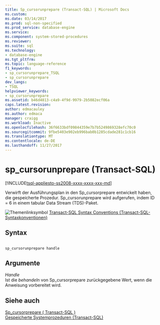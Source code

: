 ```yaml
---
title: Sp_cursorunprepare (Transact-SQL) | Microsoft Docs
ms.custom: 
ms.date: 03/14/2017
ms.prod: sql-non-specified
ms.prod_service: database-engine
ms.service: 
ms.component: system-stored-procedures
ms.reviewer: 
ms.suite: sql
ms.technology:
- database-engine
ms.tgt_pltfrm: 
ms.topic: language-reference
f1_keywords:
- sp_cursorunprepare_TSQL
- sp_cursorunprepare
dev_langs:
- TSQL
helpviewer_keywords:
- sp_cursorunprepare
ms.assetid: b46d4813-c4a9-4f9d-9979-2b5082ecf06a
caps.latest.revision: 
author: edmacauley
ms.author: edmaca
manager: craigg
ms.workload: Inactive
ms.openlocfilehash: 36f6633bdf09844359e7b7b5249869328efc70c0
ms.sourcegitcommit: 9fbe5403e902eb996bab0b1285cdade281c1cb16
ms.translationtype: MT
ms.contentlocale: de-DE
ms.lasthandoff: 11/27/2017
---
```

# <a name="spcursorunprepare-transact-sql"></a>sp_cursorunprepare (Transact-SQL)
[!INCLUDE[tsql-appliesto-ss2008-xxxx-xxxx-xxx-md](../../includes/tsql-appliesto-ss2008-xxxx-xxxx-xxx-md.md)]

  Verwirft der Ausführungsplan in den Sp_cursorprepare entwickelt haben, die gespeicherte Prozedur. Sp_cursorunprepare wird aufgerufen, indem ID = 6 in einem tabular Data Stream (TDS)-Paket.  
  
 ![Themenlinksymbol](../../database-engine/configure-windows/media/topic-link.gif "Topic link icon") [Transact-SQL Syntax Conventions (Transact-SQL-Syntaxkonventionen)](../../t-sql/language-elements/transact-sql-syntax-conventions-transact-sql.md)  
  
## <a name="syntax"></a>Syntax  
  
```  
  
sp_cursorunprepare handle  
```  
  
## <a name="arguments"></a>Argumente  
 *Handle*  
 Ist die *behandeln* von Sp_cursorprepare zurückgegebene Wert, wenn die Anweisung vorbereitet wird.  
  
## <a name="see-also"></a>Siehe auch  
 [Sp_cursorprepare &#40; Transact-SQL &#41;](../../relational-databases/system-stored-procedures/sp-cursorprepare-transact-sql.md)   
 [Gespeicherte Systemprozeduren &#40;Transact-SQL&#41;](../../relational-databases/system-stored-procedures/system-stored-procedures-transact-sql.md)  
  
  
